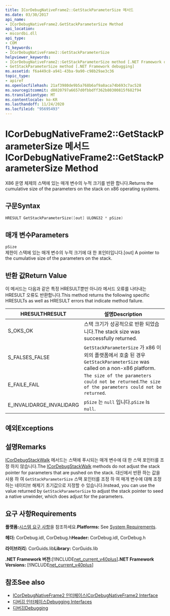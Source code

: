 ```yaml
---
title: ICorDebugNativeFrame2::GetStackParameterSize 메서드
ms.date: 03/30/2017
api_name:
- ICorDebugNativeFrame2.GetStackParameterSize Method
api_location:
- mscordbi.dll
api_type:
- COM
f1_keywords:
- ICorDebugNativeFrame2::GetStackParameterSize
helpviewer_keywords:
- ICorDebugNativeFrame2::GetStackParameterSize method [.NET Framework debugging]
- GetStackParameterSize method [.NET Framework debugging]
ms.assetid: f6a449c8-a941-43ba-9a90-c98b29ae3c36
topic_type:
- apiref
ms.openlocfilehash: 21af3980de9b5a768b6af9a8aca74b693c7ac528
ms.sourcegitcommit: d8020797a6657d0fbbdff362b80300815f682f94
ms.translationtype: MT
ms.contentlocale: ko-KR
ms.lasthandoff: 11/24/2020
ms.locfileid: "95695493"
---
```

# <a name="icordebugnativeframe2getstackparametersize-method"></a><span data-ttu-id="cd2cf-102">ICorDebugNativeFrame2::GetStackParameterSize 메서드</span><span class="sxs-lookup"><span data-stu-id="cd2cf-102">ICorDebugNativeFrame2::GetStackParameterSize Method</span></span>

<span data-ttu-id="cd2cf-103">X86 운영 체제의 스택에 있는 매개 변수의 누적 크기를 반환 합니다.</span><span class="sxs-lookup"><span data-stu-id="cd2cf-103">Returns the cumulative size of the parameters on the stack on x86 operating systems.</span></span>  
  
## <a name="syntax"></a><span data-ttu-id="cd2cf-104">구문</span><span class="sxs-lookup"><span data-stu-id="cd2cf-104">Syntax</span></span>  
  
```cpp  
HRESULT GetStackParameterSize([out] ULONG32 * pSize)  
```  
  
## <a name="parameters"></a><span data-ttu-id="cd2cf-105">매개 변수</span><span class="sxs-lookup"><span data-stu-id="cd2cf-105">Parameters</span></span>  

 `pSize`  
 <span data-ttu-id="cd2cf-106">제한이 스택에 있는 매개 변수의 누적 크기에 대 한 포인터입니다.</span><span class="sxs-lookup"><span data-stu-id="cd2cf-106">[out] A pointer to the cumulative size of the parameters on the stack.</span></span>  
  
## <a name="return-value"></a><span data-ttu-id="cd2cf-107">반환 값</span><span class="sxs-lookup"><span data-stu-id="cd2cf-107">Return Value</span></span>  

 <span data-ttu-id="cd2cf-108">이 메서드는 다음과 같은 특정 HRESULT뿐만 아니라 메서드 오류를 나타내는 HRESULT 오류도 반환합니다.</span><span class="sxs-lookup"><span data-stu-id="cd2cf-108">This method returns the following specific HRESULTs as well as HRESULT errors that indicate method failure.</span></span>  
  
|<span data-ttu-id="cd2cf-109">HRESULT</span><span class="sxs-lookup"><span data-stu-id="cd2cf-109">HRESULT</span></span>|<span data-ttu-id="cd2cf-110">설명</span><span class="sxs-lookup"><span data-stu-id="cd2cf-110">Description</span></span>|  
|-------------|-----------------|  
|<span data-ttu-id="cd2cf-111">S_OK</span><span class="sxs-lookup"><span data-stu-id="cd2cf-111">S_OK</span></span>|<span data-ttu-id="cd2cf-112">스택 크기가 성공적으로 반환 되었습니다.</span><span class="sxs-lookup"><span data-stu-id="cd2cf-112">The stack size was successfully returned.</span></span>|  
|<span data-ttu-id="cd2cf-113">S_FALSE</span><span class="sxs-lookup"><span data-stu-id="cd2cf-113">S_FALSE</span></span>|<span data-ttu-id="cd2cf-114">`GetStackParameterSize` 가 x86 이외의 플랫폼에서 호출 된 경우</span><span class="sxs-lookup"><span data-stu-id="cd2cf-114">`GetStackParameterSize` was called on a non-x86 platform.</span></span>|  
|<span data-ttu-id="cd2cf-115">E_FAIL</span><span class="sxs-lookup"><span data-stu-id="cd2cf-115">E_FAIL</span></span>|<span data-ttu-id="cd2cf-116">`The size of the parameters could not be returned`.</span><span class="sxs-lookup"><span data-stu-id="cd2cf-116">`The size of the parameters could not be returned`.</span></span>|  
|<span data-ttu-id="cd2cf-117">E_INVALIDARG</span><span class="sxs-lookup"><span data-stu-id="cd2cf-117">E_INVALIDARG</span></span>|<span data-ttu-id="cd2cf-118">`pSize` 는 `null` 입니다.</span><span class="sxs-lookup"><span data-stu-id="cd2cf-118">`pSize` Is `null`.</span></span>|  
  
## <a name="exceptions"></a><span data-ttu-id="cd2cf-119">예외</span><span class="sxs-lookup"><span data-stu-id="cd2cf-119">Exceptions</span></span>  
  
## <a name="remarks"></a><span data-ttu-id="cd2cf-120">설명</span><span class="sxs-lookup"><span data-stu-id="cd2cf-120">Remarks</span></span>  

 <span data-ttu-id="cd2cf-121">[ICorDebugStackWalk](icordebugstackwalk-interface.md) 메서드는 스택에 푸시되는 매개 변수에 대 한 스택 포인터를 조정 하지 않습니다.</span><span class="sxs-lookup"><span data-stu-id="cd2cf-121">The [ICorDebugStackWalk](icordebugstackwalk-interface.md) methods do not adjust the stack pointer for parameters that are pushed on the stack.</span></span> <span data-ttu-id="cd2cf-122">대신에서 반환 하는 값을 사용 하 여 `GetStackParameterSize` 스택 포인터를 조정 하 여 매개 변수에 대해 조정 하는 네이티브 해제기 초기값으로 지정할 수 있습니다.</span><span class="sxs-lookup"><span data-stu-id="cd2cf-122">Instead, you can use the value returned by `GetStackParameterSize` to adjust the stack pointer to seed a native unwinder, which does adjust for the parameters.</span></span>  
  
## <a name="requirements"></a><span data-ttu-id="cd2cf-123">요구 사항</span><span class="sxs-lookup"><span data-stu-id="cd2cf-123">Requirements</span></span>  

 <span data-ttu-id="cd2cf-124">**플랫폼:**[시스템 요구 사항](../../get-started/system-requirements.md)을 참조하세요.</span><span class="sxs-lookup"><span data-stu-id="cd2cf-124">**Platforms:** See [System Requirements](../../get-started/system-requirements.md).</span></span>  
  
 <span data-ttu-id="cd2cf-125">**헤더:** CorDebug.idl, CorDebug.h</span><span class="sxs-lookup"><span data-stu-id="cd2cf-125">**Header:** CorDebug.idl, CorDebug.h</span></span>  
  
 <span data-ttu-id="cd2cf-126">**라이브러리:** CorGuids.lib</span><span class="sxs-lookup"><span data-stu-id="cd2cf-126">**Library:** CorGuids.lib</span></span>  
  
 <span data-ttu-id="cd2cf-127">**.NET Framework 버전:**[!INCLUDE[net_current_v40plus](../../../../includes/net-current-v40plus-md.md)]</span><span class="sxs-lookup"><span data-stu-id="cd2cf-127">**.NET Framework Versions:** [!INCLUDE[net_current_v40plus](../../../../includes/net-current-v40plus-md.md)]</span></span>  
  
## <a name="see-also"></a><span data-ttu-id="cd2cf-128">참조</span><span class="sxs-lookup"><span data-stu-id="cd2cf-128">See also</span></span>

- [<span data-ttu-id="cd2cf-129">ICorDebugNativeFrame2 인터페이스</span><span class="sxs-lookup"><span data-stu-id="cd2cf-129">ICorDebugNativeFrame2 Interface</span></span>](icordebugnativeframe2-interface.md)
- [<span data-ttu-id="cd2cf-130">디버깅 인터페이스</span><span class="sxs-lookup"><span data-stu-id="cd2cf-130">Debugging Interfaces</span></span>](debugging-interfaces.md)
- [<span data-ttu-id="cd2cf-131">디버깅</span><span class="sxs-lookup"><span data-stu-id="cd2cf-131">Debugging</span></span>](index.md)
